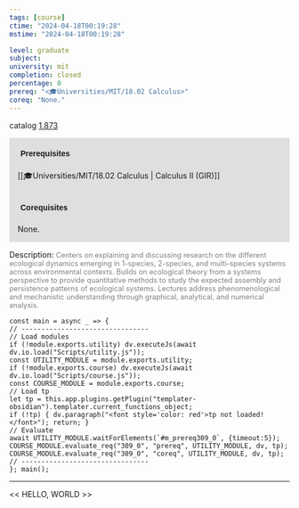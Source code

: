 ```yaml
---
tags: [course]
ctime: "2024-04-18T00:19:28"
mstime: "2024-04-18T00:19:28"

level: graduate
subject: 
university: mit
completion: closed
percentage: 0
prereq: "<🎓Universities/MIT/18.02 Calculus>"
coreq: "None."
---
```


catalog [1.873](http://student.mit.edu/catalog/m1c.html#1.873)

<span style="display: block; padding: 15px; background-color: rgb(100, 100, 100, 0.2);"><font id="m_prereq309_0" style="display: block; font-family: Arial, sans-serif; font-weight: bold; padding: 5px">Prerequisites</font><br><span id="prereq309_0">[[🎓Universities/MIT/18.02 Calculus | Calculus II (GIR)]]</span></span>
<span style="display: block; padding: 15px; background-color: rgb(100, 100, 100, 0.2);"><font id="m_coreq309_0" style="display: block; font-family: Arial, sans-serif; font-weight: bold; padding: 5px">Corequisites</font><br><span id="coreq309_0">None.</span></span>

<font style="">Description:</font>
<font style="color: grey; font-size: 0.8rem;">Centers on explaining and discussing research on the different ecological dynamics emerging in 1-species, 2-species, and multi-species systems across environmental contexts. Builds on ecological theory from a systems perspective to provide quantitative methods to study the expected assembly and persistence patterns of ecological systems. Lectures address phenomenological and mechanistic understanding through graphical, analytical, and numerical analysis.</font>

```dataviewjs
const main = async _ => {
// --------------------------------
// Load modules
if (!module.exports.utility) dv.executeJs(await dv.io.load("Scripts/utility.js"));
const UTILITY_MODULE = module.exports.utility;
if (!module.exports.course) dv.executeJs(await dv.io.load("Scripts/course.js"));
const COURSE_MODULE = module.exports.course;
// Load tp
let tp = this.app.plugins.getPlugin("templater-obsidian").templater.current_functions_object;
if (!tp) { dv.paragraph("<font style='color: red'>tp not loaded!</font>"); return; }
// Evaluate
await UTILITY_MODULE.waitForElements(`#m_prereq309_0`, {timeout:5});
COURSE_MODULE.evaluate_req("309_0", "prereq", UTILITY_MODULE, dv, tp);
COURSE_MODULE.evaluate_req("309_0", "coreq", UTILITY_MODULE, dv, tp);
// --------------------------------
}; main();
```

---

<< HELLO, WORLD >>
